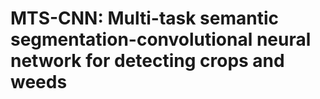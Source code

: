 # MTS-CNN: Multi-task semantic segmentation-convolutional neural network for detecting crops and weeds

